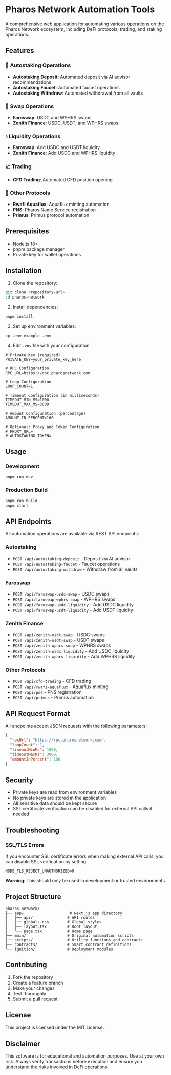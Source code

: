# Pharos Network Automation Tools

A comprehensive web application for automating various operations on the Pharos Network ecosystem, including DeFi protocols, trading, and staking operations.

## Features

### 🏦 Autostaking Operations
- **Autostaking Deposit**: Automated deposit via AI advisor recommendations
- **Autostaking Faucet**: Automated faucet operations
- **Autostaking Withdraw**: Automated withdrawal from all vaults

### 🔄 Swap Operations
- **Faroswap**: USDC and WPHRS swaps
- **Zenith Finance**: USDC, USDT, and WPHRS swaps

### 💧 Liquidity Operations
- **Faroswap**: Add USDC and USDT liquidity
- **Zenith Finance**: Add USDC and WPHRS liquidity

### 📈 Trading
- **CFD Trading**: Automated CFD position opening

### 🌊 Other Protocols
- **Rwafi Aquaflux**: Aquaflux minting automation
- **PNS**: Pharos Name Service registration
- **Primus**: Primus protocol automation

## Prerequisites

- Node.js 18+ 
- pnpm package manager
- Private key for wallet operations

## Installation

1. Clone the repository:
```bash
git clone <repository-url>
cd pharos-network
```

2. Install dependencies:
```bash
pnpm install
```

3. Set up environment variables:
```bash
cp .env-example .env
```

4. Edit `.env` file with your configuration:
```env
# Private Key (required)
PRIVATE_KEY=your_private_key_here

# RPC Configuration
RPC_URL=https://rpc.pharosnetwork.com

# Loop Configuration
LOOP_COUNT=1

# Timeout Configuration (in milliseconds)
TIMEOUT_MIN_MS=1000
TIMEOUT_MAX_MS=3000

# Amount Configuration (percentage)
AMOUNT_IN_PERCENT=100

# Optional: Proxy and Token Configuration
# PROXY_URL=
# AUTOSTAKING_TOKEN=
```

## Usage

### Development
```bash
pnpm run dev
```

### Production Build
```bash
pnpm run build
pnpm start
```

## API Endpoints

All automation operations are available via REST API endpoints:

### Autostaking
- `POST /api/autostaking-deposit` - Deposit via AI advisor
- `POST /api/autostaking-faucet` - Faucet operations
- `POST /api/autostaking-withdraw` - Withdraw from all vaults

### Faroswap
- `POST /api/faroswap-usdc-swap` - USDC swaps
- `POST /api/faroswap-wphrs-swap` - WPHRS swaps
- `POST /api/faroswap-usdc-liquidity` - Add USDC liquidity
- `POST /api/faroswap-usdt-liquidity` - Add USDT liquidity

### Zenith Finance
- `POST /api/zenith-usdc-swap` - USDC swaps
- `POST /api/zenith-usdt-swap` - USDT swaps
- `POST /api/zenith-wphrs-swap` - WPHRS swaps
- `POST /api/zenith-usdc-liquidity` - Add USDC liquidity
- `POST /api/zenith-wphrs-liquidity` - Add WPHRS liquidity

### Other Protocols
- `POST /api/cfd-trading` - CFD trading
- `POST /api/rwafi-aquaflux` - Aquaflux minting
- `POST /api/pns` - PNS registration
- `POST /api/primus` - Primus automation

## API Request Format

All endpoints accept JSON requests with the following parameters:

```json
{
  "rpcUrl": "https://rpc.pharosnetwork.com",
  "loopCount": 1,
  "timeoutMinMs": 1000,
  "timeoutMaxMs": 3000,
  "amountInPercent": 100
}
```

## Security

- Private keys are read from environment variables
- No private keys are stored in the application
- All sensitive data should be kept secure
- SSL certificate verification can be disabled for external API calls if needed

## Troubleshooting

### SSL/TLS Errors
If you encounter SSL certificate errors when making external API calls, you can disable SSL verification by setting:
```env
NODE_TLS_REJECT_UNAUTHORIZED=0
```
**Warning**: This should only be used in development or trusted environments.

## Project Structure

```
pharos-network/
├── app/                    # Next.js app directory
│   ├── api/               # API routes
│   ├── globals.css        # Global styles
│   ├── layout.tsx         # Root layout
│   └── page.tsx           # Home page
├── main/                  # Original automation scripts
├── scripts/               # Utility functions and contracts
├── contracts/             # Smart contract definitions
└── ignition/              # Deployment modules
```

## Contributing

1. Fork the repository
2. Create a feature branch
3. Make your changes
4. Test thoroughly
5. Submit a pull request

## License

This project is licensed under the MIT License.

## Disclaimer

This software is for educational and automation purposes. Use at your own risk. Always verify transactions before execution and ensure you understand the risks involved in DeFi operations.